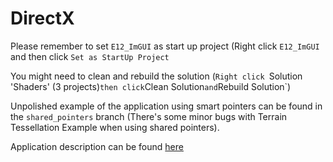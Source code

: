 # DirectX

Please remember to set `E12_ImGUI` as start up project (Right click `E12_ImGUI` and then click `Set as StartUp Project`

You might need to clean and rebuild the solution (`Right click `Solution 'Shaders' (3 projects)` then click `Clean Solution` and `Rebuild Solution`)

Unpolished example of the application using smart pointers can be found in the `shared_pointers` branch (There's some minor bugs with Terrain Tessellation Example when using shared pointers).

Application description can be found [here](https://matthewwallaceblog.weebly.com/directx-shaders.html)
